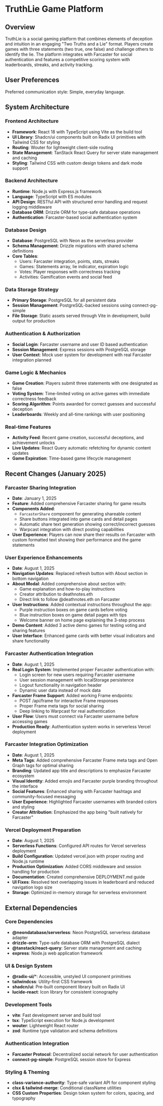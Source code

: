 # TruthLie Game Platform

## Overview

TruthLie is a social gaming platform that combines elements of deception and intuition in an engaging "Two Truths and a Lie" format. Players create games with three statements (two true, one false) and challenge others to identify the lie. The platform integrates with Farcaster for social authentication and features a competitive scoring system with leaderboards, streaks, and activity tracking.

## User Preferences

Preferred communication style: Simple, everyday language.

## System Architecture

### Frontend Architecture
- **Framework**: React 18 with TypeScript using Vite as the build tool
- **UI Library**: Shadcn/ui components built on Radix UI primitives with Tailwind CSS for styling
- **Routing**: Wouter for lightweight client-side routing
- **State Management**: TanStack React Query for server state management and caching
- **Styling**: Tailwind CSS with custom design tokens and dark mode support

### Backend Architecture
- **Runtime**: Node.js with Express.js framework
- **Language**: TypeScript with ES modules
- **API Design**: RESTful API with structured error handling and request logging middleware
- **Database ORM**: Drizzle ORM for type-safe database operations
- **Authentication**: Farcaster-based social authentication system

### Database Design
- **Database**: PostgreSQL with Neon as the serverless provider
- **Schema Management**: Drizzle migrations with shared schema definitions
- **Core Tables**:
  - Users: Farcaster integration, points, stats, streaks
  - Games: Statements array, lie indicator, expiration logic
  - Votes: Player responses with correctness tracking
  - Activities: Gamification events and social feed

### Data Storage Strategy
- **Primary Storage**: PostgreSQL for all persistent data
- **Session Management**: PostgreSQL-backed sessions using connect-pg-simple
- **File Storage**: Static assets served through Vite in development, build output for production

### Authentication & Authorization
- **Social Login**: Farcaster username and user ID based authentication
- **Session Management**: Express sessions with PostgreSQL storage
- **User Context**: Mock user system for development with real Farcaster integration planned

### Game Logic & Mechanics
- **Game Creation**: Players submit three statements with one designated as false
- **Voting System**: Time-limited voting on active games with immediate correctness feedback
- **Scoring Algorithm**: Points awarded for correct guesses and successful deception
- **Leaderboards**: Weekly and all-time rankings with user positioning

### Real-time Features
- **Activity Feed**: Recent game creation, successful deceptions, and achievement unlocks
- **Live Updates**: React Query automatic refetching for dynamic content updates
- **Game Expiration**: Time-based game lifecycle management

## Recent Changes (January 2025)

### Farcaster Sharing Integration
- **Date**: January 1, 2025
- **Feature**: Added comprehensive Farcaster sharing for game results
- **Components Added**: 
  - `FarcasterShare` component for generating shareable content
  - Share buttons integrated into game cards and detail pages
  - Automatic share text generation showing correct/incorrect guesses
  - Warpcast integration with direct posting capabilities
- **User Experience**: Players can now share their results on Farcaster with custom formatted text showing their performance and the game statements

### User Experience Enhancements
- **Date**: August 1, 2025
- **Navigation Updates**: Replaced refresh button with About section in bottom navigation
- **About Modal**: Added comprehensive about section with:
  - Game explanation and how-to-play instructions
  - Creator attribution to deathnotes.eth
  - Direct link to follow @deathnotes.eth on Farcaster
- **User Instructions**: Added contextual instructions throughout the app:
  - Purple instruction boxes on game cards before voting
  - Blue instruction boxes on game detail pages with tips
  - Welcome banner on home page explaining the 3-step process
- **Demo Content**: Added 3 active demo games for testing voting and sharing features
- **User Interface**: Enhanced game cards with better visual indicators and share functionality

### Farcaster Authentication Integration
- **Date**: August 1, 2025
- **Real Login System**: Implemented proper Farcaster authentication with:
  - Login screen for new users requiring Farcaster username
  - User session management with localStorage persistence
  - Logout functionality in navigation header
  - Dynamic user data instead of mock data
- **Farcaster Frame Support**: Added working Frame endpoints:
  - POST /api/frame for interactive Frame responses
  - Proper Frame meta tags for social sharing
  - Deep linking to Warpcast for real authentication
- **User Flow**: Users must connect via Farcaster username before accessing games
- **Production Ready**: Authentication system works in serverless Vercel deployment

### Farcaster Integration Optimization
- **Date**: August 1, 2025
- **Meta Tags**: Added comprehensive Farcaster Frame meta tags and Open Graph tags for optimal sharing
- **Branding**: Updated app title and descriptions to emphasize Farcaster ecosystem
- **Visual Identity**: Added emojis and Farcaster purple branding throughout the interface
- **Social Features**: Enhanced sharing with Farcaster hashtags and community-focused messaging
- **User Experience**: Highlighted Farcaster usernames with branded colors and styling
- **Creator Attribution**: Emphasized the app being "built natively for Farcaster"

### Vercel Deployment Preparation
- **Date**: August 1, 2025
- **Serverless Functions**: Configured API routes for Vercel serverless deployment
- **Build Configuration**: Updated vercel.json with proper routing and Node.js runtime
- **Production Optimization**: Added CORS middleware and session handling for production
- **Documentation**: Created comprehensive DEPLOYMENT.md guide
- **UI Fixes**: Resolved text overlapping issues in leaderboard and reduced navigation logo size
- **Storage**: Optimized in-memory storage for serverless environment

## External Dependencies

### Core Dependencies
- **@neondatabase/serverless**: Neon PostgreSQL serverless database adapter
- **drizzle-orm**: Type-safe database ORM with PostgreSQL dialect
- **@tanstack/react-query**: Server state management and caching
- **express**: Node.js web application framework

### UI & Design System
- **@radix-ui/***: Accessible, unstyled UI component primitives
- **tailwindcss**: Utility-first CSS framework
- **shadcn/ui**: Pre-built component library built on Radix UI
- **lucide-react**: Icon library for consistent iconography

### Development Tools
- **vite**: Fast development server and build tool
- **tsx**: TypeScript execution for Node.js development
- **wouter**: Lightweight React router
- **zod**: Runtime type validation and schema definitions

### Authentication Integration
- **Farcaster Protocol**: Decentralized social network for user authentication
- **connect-pg-simple**: PostgreSQL session store for Express

### Styling & Theming
- **class-variance-authority**: Type-safe variant API for component styling
- **clsx & tailwind-merge**: Conditional className utilities
- **CSS Custom Properties**: Design token system for colors, spacing, and typography